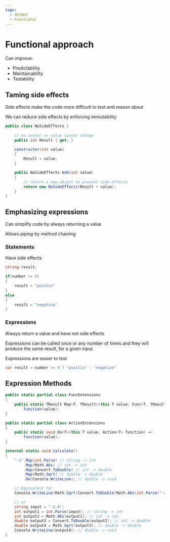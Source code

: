 ```yaml
---
tags:
  - dotNet
  - Functional
---
```


# Functional approach

Can improve:

* Predictability
* Maintainability
* Testability

## Taming side effects

Side effects make the code more difficult to test and reason about

We can reduce side effects by enforcing immutability 

```csharp
public class NoSideEffects {
    
    // no setter => value cannot change
    public int Result { get; }

    constructor(int value) 
    {
        Result = value;
    }

    public NoSideEffects Add(int value)
    {
        // return a new object to prevent side effects
        return new NoSideEffects(Result + value);
    }
}
```

## Emphasizing expressions
Can simplify code by always returning a value

Allows _piping_ by method chaining

### Statements
Have side effects

```csharp
string result;

if(number >= 0)
{
    result = "positiv"
}
else 
{
    result = "negative"
}
```

### Expressions
Always return a value and have not side effects

Expressions can be called once or any number of times and they will produce the same result, for a given input.

Expressions are easier to test

```csharp
var result = number >= 0 ? "positiv" : "negative"
```

## Expression Methods

```csharp
public static partial class FuncExtensions
{
    public static TResult Map<T, TResult>(this T value, Func<T, TResult> function) =>
        function(value);
}

public static partial class ActionExtensions
{
    public static void Do<T>(this T value, Action<T> function) =>
        function(value);
}

internal static void Calculate()
{
    "-2".Map(int.Parse) // string -> int
        .Map(Math.Abs) // int -> int
        .Map(Convert.ToDouble) // int -> double
        .Map(Math.Sqrt) // double -> double
        .Do(Console.WriteLine); // double -> void

    // Equivalent to:
    Console.WriteLine(Math.Sqrt(Convert.ToDouble(Math.Abs(int.Parse("-2")))));

    // or
    string input = "-2.0";
    int output1 = int.Parse(input); // string -> int
    int output2 = Math.Abs(output1); // int -> int
    double output3 = Convert.ToDouble(output2); // int -> double
    double output4 = Math.Sqrt(output3); // double -> double
    Console.WriteLine(output4); // double -> void
}
```